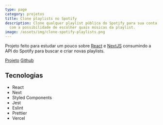 ```yaml
---
type: page
category: projetos
title: Clone playlists no Spotify
description: Clone qualquer playlist pública do Spotify para sua conta, ainda
  com a possibilidade de escolher quais músicas da playlist.
image: /assets/img/clone-spotify-playlists.png
---
```

Projeto feito para estudar um pouco sobre [React](https://pt-br.reactjs.org) e [NextJS](https://nextjs.org) consumindo a API do Spotify para buscar e criar novas playlists.  

[Projeto](https://clone-spotify-playlists.vercel.app)
[Github](https://github.com/lucasmarques73/clone-spotify-playlists)

## Tecnologias
* React
* Next
* Styled Components
* Jest
* Eslint
* Prettier
* Vercel